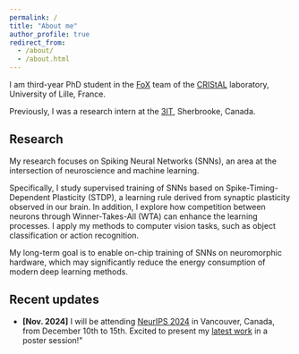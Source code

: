 ```yaml
---
permalink: /
title: "About me"
author_profile: true
redirect_from: 
  - /about/
  - /about.html
---
```


I am third-year PhD student in the [FoX](https://www.cristal.univ-lille.fr/FOX/) team of the [CRIStAL](https://www.cristal.univ-lille.fr/) laboratory, University of Lille, France.

Previously, I was a research intern at the [3IT](https://www.usherbrooke.ca/3it/en/), Sherbrooke, Canada.

## Research

My research focuses on Spiking Neural Networks (SNNs), an area at the intersection of neuroscience and machine learning.

Specifically, I study supervised training of SNNs based on Spike-Timing-Dependent Plasticity (STDP), a learning rule derived from synaptic plasticity observed in our brain. 
In addition, I explore how competition between neurons through Winner-Takes-All (WTA) can enhance the learning processes.
I apply my methods to computer vision tasks, such as object classification or action recognition. 

My long-term goal is to enable on-chip training of SNNs on neuromorphic hardware, which may significantly reduce the energy consumption of modern deep learning methods.

## Recent updates

- **[Nov. 2024]** I will be attending [NeurIPS 2024](https://neurips.cc/) in Vancouver, Canada, from December 10th to 15th. Excited to present my [latest work](https://ggoupy.github.io/publication/2024-ncg) in a poster session!"